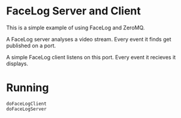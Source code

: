 # FaceLog Server and Client

This is a simple example of using FaceLog and ZeroMQ.

A FaceLog server analyses a video stream.  Every event it finds get published on a port.

A simple FaceLog client listens on this port.  Every event it recieves it displays.


# Running
```
doFaceLogClient
doFaceLogServer
```
